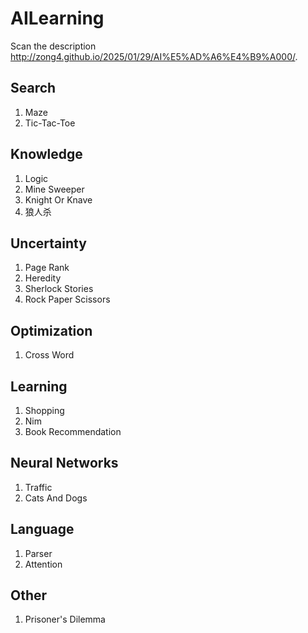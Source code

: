 # AILearning

Scan the description http://zong4.github.io/2025/01/29/AI%E5%AD%A6%E4%B9%A000/.

## Search

1. Maze
2. Tic-Tac-Toe

## Knowledge

1. Logic
2. Mine Sweeper
3. Knight Or Knave
4. 狼人杀

## Uncertainty

1. Page Rank
2. Heredity
3. Sherlock Stories
4. Rock Paper Scissors

## Optimization

1. Cross Word

## Learning

1. Shopping
2. Nim
3. Book Recommendation

## Neural Networks

1. Traffic
2. Cats And Dogs

## Language

1. Parser
2. Attention

## Other

1. Prisoner's Dilemma